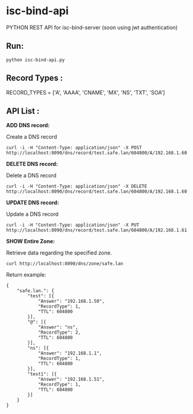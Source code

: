 # isc-bind-api

PYTHON REST API for isc-bind-server (soon using jwt authentication)

Run:
----
    python isc-bind-api.py

Record Types :
---------
RECORD_TYPES  = ['A', 'AAAA', 'CNAME', 'MX', 'NS', 'TXT', 'SOA']

API List :
---------

**ADD DNS record:**

Create a DNS record

    curl -i -H "Content-Type: application/json" -X POST http://localhost:8090/dns/record/test.safe.lan/604800/A/192.168.1.60

**DELETE DNS record:**

Delete a DNS record

    curl -i -H "Content-Type: application/json" -X DELETE http://localhost:8090/dns/record/test.safe.lan/604800/A/192.168.1.60

**UPDATE DNS record:**

Update a DNS record

    curl -i -H "Content-Type: application/json" -X PUT http://localhost:8090/dns/record/test.safe.lan/604800/A/192.168.1.61

**SHOW Entire Zone:**

Retrieve data regarding the specified zone.

    curl http://localhost:8090/dns/zone/safe.lan

Return example:

```
{
	"safe.lan.": {
		"test": [{
			"Answer": "192.168.1.50",
			"RecordType": 1,
			"TTL": 604800
		}],
		"@": [{
			"Answer": "ns",
			"RecordType": 2,
			"TTL": 604800
		}],
		"ns": [{
			"Answer": "192.168.1.1",
			"RecordType": 1,
			"TTL": 604800
		}],
		"test1": [{
			"Answer": "192.168.1.51",
			"RecordType": 1,
			"TTL": 604800
		}]
	}
}
```
